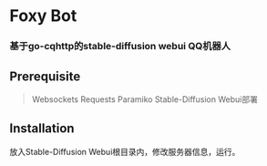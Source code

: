 # Foxy Bot
### 基于go-cqhttp的stable-diffusion webui QQ机器人

## Prerequisite
> Websockets
> Requests
> Paramiko
> Stable-Diffusion Webui部署

## Installation
放入Stable-Diffusion Webui根目录内，修改服务器信息，运行。
